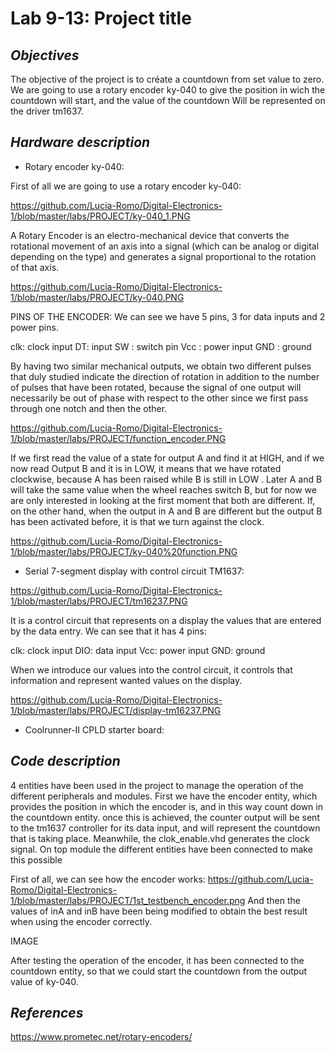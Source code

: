 # **Lab 9-13: Project title**

## *Objectives*

The objective of the project is to créate a countdown from set value to zero. We are going to use a rotary encoder ky-040 to give the position in wich the countdown will start, and the value of the countdown Will be represented on the driver tm1637.

## *Hardware description*

-	Rotary encoder ky-040:

First of all we are going to use a rotary encoder ky-040:

https://github.com/Lucia-Romo/Digital-Electronics-1/blob/master/labs/PROJECT/ky-040_1.PNG

A Rotary Encoder is an electro-mechanical device that converts the rotational movement of an axis into a signal (which can be analog or digital depending on the type) and generates a signal proportional to the rotation of that axis.

https://github.com/Lucia-Romo/Digital-Electronics-1/blob/master/labs/PROJECT/ky-040.PNG

PINS OF THE ENCODER: 
We can see we have 5 pins, 3 for data inputs and 2 power pins.

clk: clock input
DT: input
SW : switch pin
Vcc : power input
GND : ground

By having two similar mechanical outputs, we obtain two different pulses that duly studied indicate the direction of rotation in addition to the number of pulses that have been rotated, because the signal of one output will necessarily be out of phase with respect to the other since we first pass through one notch and then the other.

https://github.com/Lucia-Romo/Digital-Electronics-1/blob/master/labs/PROJECT/function_encoder.PNG

If we first read the value of a state for output A and find it at HIGH, and if we now read Output B and it is in LOW, it means that we have rotated clockwise, because A has been raised while B is still in LOW . Later A and B will take the same value when the wheel reaches switch B, but for now we are only interested in looking at the first moment that both are different. If, on the other hand, when the output in A and B are different but the output B has been activated before, it is that we turn against the clock.

https://github.com/Lucia-Romo/Digital-Electronics-1/blob/master/labs/PROJECT/ky-040%20function.PNG


-	Serial 7-segment display with control circuit TM1637:

https://github.com/Lucia-Romo/Digital-Electronics-1/blob/master/labs/PROJECT/tm16237.PNG

It is a control circuit that represents on a display the values that are entered by the data entry.
We can see that it has 4 pins:

clk: clock input
DIO: data input
Vcc: power input
GND: ground

When we introduce our values into the control circuit, it controls that information and represent wanted values on the display.

https://github.com/Lucia-Romo/Digital-Electronics-1/blob/master/labs/PROJECT/display-tm16237.PNG

-	Coolrunner-II CPLD starter board:

## *Code description*

4 entities have been used in the project to manage the operation of the different peripherals and modules. First we have the encoder entity, which provides the position in which the encoder is, and in this way count down in the countdown entity. once this is achieved, the counter output will be sent to the tm1637 controller for its data input, and will represent the countdown that is taking place.
Meanwhile, the clok_enable.vhd generates the clock signal.
On top module the different entities have been connected to make this possible

First of all, we can see how the encoder works:
https://github.com/Lucia-Romo/Digital-Electronics-1/blob/master/labs/PROJECT/1st_testbench_encoder.png
And then the values of inA and inB have been being modified to obtain the best result when using the encoder correctly.

IMAGE

After testing the operation of the encoder, it has been connected to the countdown entity, so that we could start the countdown from the output value of ky-040.



## *References*

https://www.prometec.net/rotary-encoders/
